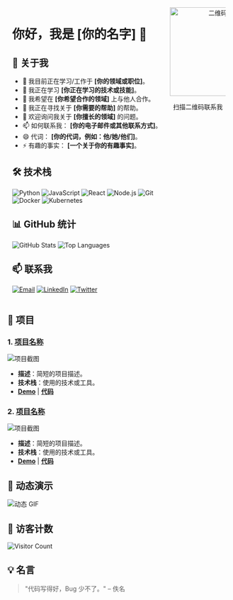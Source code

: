 <!-- 使用 Markdown 实现左右布局 -->
<div align="center">

<!-- 左侧内容 -->
<div style="display: inline-block; text-align: left; width: 70%; vertical-align: top;">
  <h1>你好，我是 [你的名字] 👋</h1>

  ## 🚀 关于我
  - 🔭 我目前正在学习/工作于 **[你的领域或职位]**。
  - 🌱 我正在学习 **[你正在学习的技术或技能]**。
  - 👯 我希望在 **[你希望合作的领域]** 上与他人合作。
  - 🤔 我正在寻找关于 **[你需要的帮助]** 的帮助。
  - 💬 欢迎询问我关于 **[你擅长的领域]** 的问题。
  - 📫 如何联系我： **[你的电子邮件或其他联系方式]**。
  - 😄 代词： **[你的代词，例如：他/她/他们]**。
  - ⚡ 有趣的事实： **[一个关于你的有趣事实]**。

  ## 🛠️ 技术栈
  ![Python](https://img.shields.io/badge/Python-3776AB?style=for-the-badge&logo=python&logoColor=white)
  ![JavaScript](https://img.shields.io/badge/JavaScript-F7DF1E?style=for-the-badge&logo=javascript&logoColor=black)
  ![React](https://img.shields.io/badge/React-61DAFB?style=for-the-badge&logo=react&logoColor=black)
  ![Node.js](https://img.shields.io/badge/Node.js-339933?style=for-the-badge&logo=node.js&logoColor=white)
  ![Git](https://img.shields.io/badge/Git-F05032?style=for-the-badge&logo=git&logoColor=white)
  ![Docker](https://img.shields.io/badge/Docker-2496ED?style=for-the-badge&logo=docker&logoColor=white)
  ![Kubernetes](https://img.shields.io/badge/Kubernetes-326CE5?style=for-the-badge&logo=kubernetes&logoColor=white)

  ## 📊 GitHub 统计
  ![GitHub Stats](https://github-readme-stats.vercel.app/api?username=你的GitHub用户名&show_icons=true&theme=radical)
  ![Top Languages](https://github-readme-stats.vercel.app/api/top-langs/?username=你的GitHub用户名&layout=compact&theme=radical)

  ## 📫 联系我
  [![Email](https://img.shields.io/badge/Email-D14836?style=for-the-badge&logo=gmail&logoColor=white)](mailto:你的邮箱)
  [![LinkedIn](https://img.shields.io/badge/LinkedIn-0077B5?style=for-the-badge&logo=linkedin&logoColor=white)](你的LinkedIn链接)
  [![Twitter](https://img.shields.io/badge/Twitter-1DA1F2?style=for-the-badge&logo=twitter&logoColor=white)](你的Twitter链接)
</div>

<!-- 右侧二维码 -->
<div style="display: inline-block; text-align: center; width: 25%; vertical-align: top;">
  <img src="https://via.placeholder.com/200x200" alt="二维码" width="200" /> <!-- 替换为你的二维码链接 -->
  <br />
  <p>扫描二维码联系我</p>
</div>

</div>

<!-- 项目展示 -->
## 🚀 项目
### 1. [项目名称](项目链接)
![项目截图](https://via.placeholder.com/800x400) <!-- 替换为项目截图链接 -->
- **描述**：简短的项目描述。
- **技术栈**：使用的技术或工具。
- **[Demo](Demo链接)** | **[代码](代码链接)**

### 2. [项目名称](项目链接)
![项目截图](https://via.placeholder.com/800x400) <!-- 替换为项目截图链接 -->
- **描述**：简短的项目描述。
- **技术栈**：使用的技术或工具。
- **[Demo](Demo链接)** | **[代码](代码链接)**

<!-- 动态 GIF -->
## 🎥 动态演示
![动态 GIF](https://via.placeholder.com/800x400.gif) <!-- 替换为动态 GIF 链接 -->

<!-- 访客计数 -->
## 👀 访客计数
![Visitor Count](https://profile-counter.glitch.me/你的GitHub用户名/count.svg)

<!-- 名言或有趣的话 -->
## 💡 名言
> "代码写得好，Bug 少不了。" – 佚名
